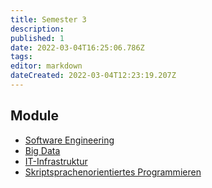 ```yaml
---
title: Semester 3
description: 
published: 1
date: 2022-03-04T16:25:06.786Z
tags: 
editor: markdown
dateCreated: 2022-03-04T12:23:19.207Z
---
```


## Module

- [Software Engineering](/fom/semester-3/software-engineering.md)
- [Big Data](/fom/semester-3/big-data.md)
- [IT-Infrastruktur](/fom/semester-3/it-infrastruktur.md)
- [Skriptsprachenorientiertes Programmieren](/fom/semester-3/skriptsprachen.md)
